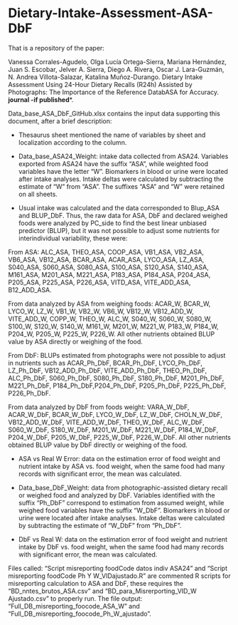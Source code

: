 # Dietary-Intake-Assessment-ASA-DbF

That is a repository of the paper:

Vanessa Corrales-Agudelo, Olga Lucía Ortega-Sierra, Mariana Hernández, Juan S. Escobar, Jelver A. Sierra, Diego A. Rivera, Oscar J. Lara-Guzmán, N. Andrea Villota-Salazar, Katalina Muñoz-Durango. Dietary Intake Assessment Using 24-Hour Dietary Recalls (R24h) Assisted by Photographs: The Importance of the Reference DatabASA for Accuracy. ******journal -if published*******.



Data_base_ASA_DbF_GitHub.xlsx contains the input data supporting this document, after a brief description:

- Thesaurus sheet mentioned the name of variables by sheet and localization according to the column.

- Data_base_ASA24_Weight: intake data collected from ASA24. Variables exported from ASA24 have the suffix “ASA”, while weighted food variables have the letter “W”. Biomarkers in blood or urine were located after intake analyses. Intake deltas were calculated by subtracting the estimate of “W” from “ASA”.
The suffixes “ASA” and “W” were retained on all sheets.

- Usual intake was calculated and the data corresponded to Blup_ASA and BLUP_DbF. Thus, the raw data for ASA, DbF and declared weighed foods were analyzed by PC_side to find the best linear unbiased predictor (BLUP), but it was not possible to adjust some nutrients for interindividual variability, these were:

From ASA:  ALC_ASA, THEO_ASA, COOP_ASA, VB1_ASA, VB2_ASA, VB6_ASA, VB12_ASA, BCAR_ASA, ACAR_ASA, LYCO_ASA, LZ_ASA, S040_ASA, S060_ASA, S080_ASA, S100_ASA, S120_ASA, S140_ASA, M161_ASA, M201_ASA, M221_ASA, P183_ASA, P184_ASA, P204_ASA, P205_ASA, P225_ASA, P226_ASA, VITD_ASA, VITE_ADD_ASA, B12_ADD_ASA.

From data analyzed by ASA from weighing foods: ACAR_W, BCAR_W, LYCO_W, LZ_W, VB1_W, VB2_W, VB6_W, VB12_W, VB12_ADD_W,  VITE_ADD_W, COPP_W, THEO_W, ALC_W, S040_W, S060_W, S080_W, S100_W, S120_W, S140_W, M161_W, M201_W, M221_W, P183_W, P184_W, P204_W, P205_W, P225_W, P226_W. All other nutrients obtained BLUP value by  ASA directly or weighing of the food.

From DbF: BLUPs estimated from photographs were not possible to adjust in nutrients such as ACAR_Ph_DbF, BCAR_Ph_DbF, LYCO_Ph_DbF, LZ_Ph_DbF, VB12_ADD_Ph_DbF, VITE_ADD_Ph_DbF, THEO_Ph_DbF, ALC_Ph_DbF, S060_Ph_DbF, S080_Ph_DbF, S180_Ph_DbF, M201_Ph_DbF, M221_Ph_DbF, P184_Ph_DbF,P204_Ph_DbF, P205_Ph_DbF, P225_Ph_DbF, P226_Ph_DbF. 

From data analyzed by DbF from foods weight: VARA_W_DbF, ACAR_W_DbF, BCAR_W_DbF, LYCO_W_DbF, LZ_W_DbF, CHOLN_W_DbF, VB12_ADD_W_DbF, VITE_ADD_W_DbF, THEO_W_DbF, ALC_W_DbF, S060_W_DbF, S180_W_DbF, M201_W_DbF, M221_W_DbF, P184_W_DbF, P204_W_DbF, P205_W_DbF,	P225_W_DbF, P226_W_DbF. All other nutrients obtained BLUP value by DbF directly or weighing of the food.

- ASA vs Real W Error: data on the estimation error of food weight and nutrient intake by ASA vs. food weight, when the same food had many records with significant error, the mean was calculated.

- Data_base_DbF_Weight: data from photographic-assisted dietary recall or weighed food and analyzed by DbF. Variables identified with the suffix “Ph_DbF” correspond to estimation from assumed weight, while weighed food variables have the suffix “W_DbF”. Biomarkers in blood or urine were located after intake analyses. Intake deltas were calculated by subtracting the estimate of “W_DbF” from “Ph_DbF”.

- DbF vs Real W: data on the estimation error of food weight and nutrient intake by DbF vs. food weight, when the same food had many records with significant error, the mean was calculated.

Files called: “Script misreporting foodCode datos indiv ASA24” and  “Script misreporting foodCode Ph Y W_VIDajustado.R” are commented R scripts  for misreporting calculation to ASA and DbF,  these requires the “BD_nntes_brutos_ASA.csv” and “BD_para_Misrerporting_VID_W Ajustado.csv”  to properly run. The file output: “Full_DB_misreporting_foocode_ASA_W” and “Full_DB_misreporting_foocode_Ph_W_ajustado”. 
